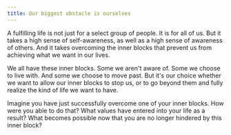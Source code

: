 ```yaml
---
title: Our biggest obstacle is ourselves
---
```


A fulfilling life is not just for a select group of people. It is for all of us. But it takes a high sense of self-awareness, as well as a high sense of awareness of others. And it takes overcoming the inner blocks that prevent us from achieving what we want in our lives.

We all have these inner blocks. Some we aren't aware of. Some we choose to live with. And some we choose to move past. But it's our choice whether we want to allow our inner blocks to stop us, or to go beyond them and fully realize the kind of life we want to have.

Imagine you have just successfully overcome one of your inner blocks. How were you able to do that? What values have entered into your life as a result? What becomes possible now that you are no longer hindered by this inner block?
